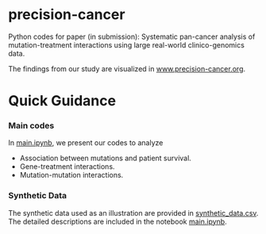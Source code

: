# precision-cancer

Python codes for paper (in submission): Systematic pan-cancer analysis of mutation-treatment interactions using large real-world clinico-genomics data.

The findings from our study are visualized in www.precision-cancer.org.


# Quick Guidance


### Main codes

In [main.ipynb](https://github.com/RuishanLiu/precision-cancer/tree/master/main.ipynb), we present our codes to analyze
- Association between mutations and patient survival.
- Gene-treatment interactions.
- Mutation-mutation interactions.


### Synthetic Data

The synthetic data used as an illustration are provided in [synthetic_data.csv](https://github.com/RuishanLiu/precision-cancer/tree/master/synthetic_data.csv). The detailed descriptions are included in the notebook [main.ipynb](https://github.com/RuishanLiu/precision-cancer/tree/master/main.ipynb).